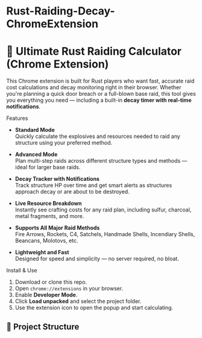 # Rust-Raiding-Decay-ChromeExtension


# 🧨 Ultimate Rust Raiding Calculator (Chrome Extension)

This Chrome extension is built for Rust players who want fast, accurate raid cost calculations and decay monitoring right in their browser. Whether you're planning a quick door breach or a full-blown base raid, this tool gives you everything you need — including a built-in **decay timer with real-time notifications**.

Features

-  **Standard Mode**  
  Quickly calculate the explosives and resources needed to raid any structure using your preferred method.

-  **Advanced Mode**  
  Plan multi-step raids across different structure types and methods — ideal for larger base raids.

-  **Decay Tracker with Notifications**  
  Track structure HP over time and get smart alerts as structures approach decay or are about to be destroyed.

-  **Live Resource Breakdown**  
  Instantly see crafting costs for any raid plan, including sulfur, charcoal, metal fragments, and more.

-  **Supports All Major Raid Methods**  
  Fire Arrows, Rockets, C4, Satchels, Handmade Shells, Incendiary Shells, Beancans, Molotovs, etc.

-  **Lightweight and Fast**  
  Designed for speed and simplicity — no server required, no bloat.

Install & Use

1. Download or clone this repo.
2. Open `chrome://extensions` in your browser.
3. Enable **Developer Mode**.
4. Click **Load unpacked** and select the project folder.
5. Use the extension icon to open the popup and start calculating.

## 📁 Project Structure
